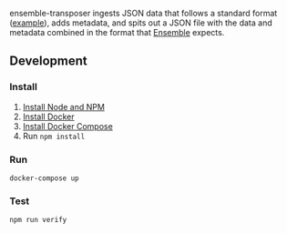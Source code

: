 ensemble-transposer ingests JSON data that follows a standard format
([example](http://fhwr-unflattener.herokuapp.com/)), adds metadata, and spits
out a JSON file with the data and metadata combined in the format that
[Ensemble](https://github.com/mozilla/ensemble) expects.

## Development

### Install

1. [Install Node and NPM](https://nodejs.org/en/download/)
2. [Install Docker](https://docs.docker.com/install/)
3. [Install Docker Compose](https://docs.docker.com/compose/install/)
1. Run `npm install`

### Run

`docker-compose up`

### Test

`npm run verify`

